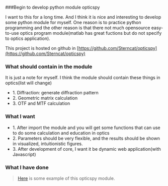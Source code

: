 
###Begin to develop python module opticspy

I want to this for a long time. And I think it is nice and interesting to develop some python module for myself. One reason is to practice python programming and the other reason is that there not much opensource easy-to-use optics program module(matlab has great fuctions but do not specify to optics application).

This project is hosted on github in [https://github.com/Sterncat/opticspy](https://github.com/Sterncat/opticspy)

### What should contain in the module
It is just a note for myself. I think the module should contain these things in optics(list will change)
<ul>
  <li>1. Diffraction: generate diffraction pattern</li>
  <li>2. Geometric matrix calculation</li>
  <li>3. OTF and MTF calculation</li>
</ul>

### What I want
<ul>	
  <li>1. After import the module and you will get some functions that can use to do some calculation and education in optics</li>
    <li>2. Parameters should be very flexible, and the results should be shown in visualized, intuitionistic figures.</li>
    <li>3. After development of core, I want it be dynamic web application(with Javascript)</li>
</ul>

### What I have done
> [Here](http://sterncat.github.io/files/opticspy_1.html) is some example of this opticspy module.